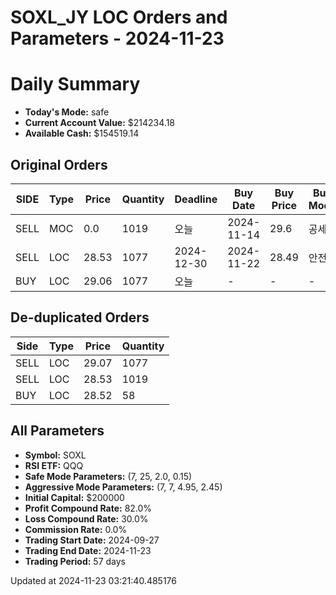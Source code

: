 # SOXL_JY LOC Orders and Parameters - 2024-11-23

# Daily Summary

- **Today's Mode:** safe
- **Current Account Value:** $214234.18
- **Available Cash:** $154519.14

## Original Orders

| SIDE | Type | Price | Quantity | Deadline | Buy Date | Buy Price | Buy Mode |
|------|------|-------|----------|----------|----------|-----------|----------|
| SELL | MOC | 0.0 | 1019 | 오늘 | 2024-11-14 | 29.6 | 공세 |
| SELL | LOC | 28.53 | 1077 | 2024-12-30 | 2024-11-22 | 28.49 | 안전 |
| BUY | LOC | 29.06 | 1077 | 오늘 | - | - | - |

## De-duplicated Orders

| Side | Type | Price | Quantity |
|------|------|-------|----------|
| SELL | LOC | 29.07 | 1077 |
| SELL | LOC | 28.53 | 1019 |
| BUY | LOC | 28.52 | 58 |

## All Parameters

- **Symbol:** SOXL
- **RSI ETF:** QQQ
- **Safe Mode Parameters:** (7, 25, 2.0, 0.15)
- **Aggressive Mode Parameters:** (7, 7, 4.95, 2.45)
- **Initial Capital:** $200000
- **Profit Compound Rate:** 82.0%
- **Loss Compound Rate:** 30.0%
- **Commission Rate:** 0.0%
- **Trading Start Date:** 2024-09-27
- **Trading End Date:** 2024-11-23
- **Trading Period:** 57 days

Updated at 2024-11-23 03:21:40.485176
